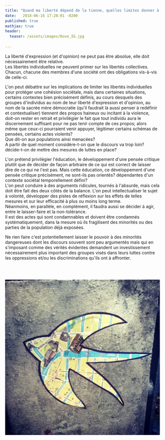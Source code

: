 ```yaml
---
title: "Quand ma liberté dépend de la tienne, quelles limites donner à la tienne pour que la mienne ne soit bafouée?"
date:   2018-06-16 17:28:01 -0200
published: true
mathjax: true
header:
  teaser: /assets/images/Dove_IG.jpg

---
```


La liberté d'expression (et d'opinion) ne peut pas être absolue, elle doit nécessairement être relative. <br>
Les libertés individuelles ne peuvent primer sur les libertés collectives. Chacun, chacune des membres d'une société ont des obligations vis-à-vis de celle-ci. <br>

L'on peut débattre sur les implications de limiter les libertés individuelles pour protéger une cohésion sociétale, mais dans certaines situations, certains contextes bien précisément définis, au cours desquels des groupes d'individus au nom de leur liberté d'expression et d'opinion, au nom de la sacrée mère démocratie (qu'il faudrait là aussi penser à redéfinir et contextualiser) tiennent des propos haineux ou incitant à la violence, doit-on rester en retrait et privilégier le fait que tout individu aura le discernement suffisant pour ne pas tenir compte de ces propos; alors même que ceux-ci pourraient venir appuyer, légitimer certains schémas de pensées, certains actes violents? <br>
Que dit-on aux populations ainsi menacées? <br>
A partir de quel moment considère-t-on que le discours va trop loin? décide-t-on de mettre des mesures de luttes en place? <br>

L'on prétend privilégier l'éducation, le développement d'une pensée critique plutôt que de décider de façon arbitraire de ce qui est correct de laisser dire de ce qui ne l'est pas. Mais cette éducation, ce développement d'une pensée critique précisément, ne sont-ils pas orientés? dépendantes d'un contexte sociétal temporellement défini? <br>
L'on peut conduire à des arguments ridicules, tournés à l'absurde, mais cela doit être fait des deux côtés de la balance. L'on peut 
intellectualiser le sujet à volonté, développer des pistes de réflexion sur les effets de telles mesures et sur leur efficacité à plus ou moins long terme. <br>
Néanmoins, en parallèle, en complément, il faudra aussi se décider à agir, entre le laisser-faire et la non-tolérance. <br>
Il est des actes qui sont condamnables et doivent être condamnés systématiquement, dans la mesure où ils fragilisent des minorités 
ou des parties de la population déjà exposées. <br>

Ne rien faire c'est potentiellement laisser le pouvoir à des minorités dangereuses dont les discours souvent sont peu argumentés mais qui en s'imposant comme des vérités évidentes demandent un investissement nécessairement plus important des groupes visés dans leurs luttes contre les oppressions et/ou les discriminations qu'ils ont à affronter.

<br>
<br>

![Picture_Liberty](/assets/images/Dove_IG.jpg)

